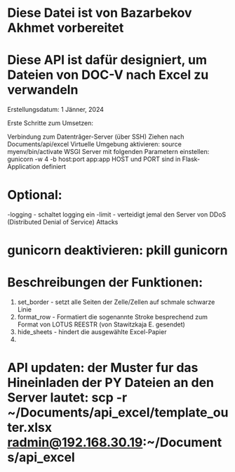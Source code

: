 # Diese Datei ist von Bazarbekov Akhmet vorbereitet

# Diese API ist dafür designiert, um Dateien von DOC-V nach Excel zu verwandeln

Erstellungsdatum: 1 Jänner, 2024

Erste Schritte zum Umsetzen:

Verbindung zum Datentrâger-Server (über SSH)
Ziehen nach Documents/api/excel
Virtuelle Umgebung aktivieren: source myenv/bin/activate
WSGI Server mit folgenden Parametern einstellen: gunicorn -w 4 -b host:port app:app
HOST und PORT sind in Flask-Application definiert

# Optional:

-logging - schaltet logging ein
-limit - verteidigt jemal den Server von DDoS (Distributed Denial of Service) Attacks

# gunicorn deaktivieren: pkill gunicorn

# Beschreibungen der Funktionen:

1.  set_border - setzt alle Seiten der Zelle/Zellen auf schmale schwarze Linie
2.  format_row - Formatiert die sogenannte Stroke besprechend zum Format von LOTUS REESTR (von Stawitzkaja E. gesendet)
3.  hide_sheets - hindert die ausgewählte Excel-Papier
4.

# API updaten: der Muster fur das Hineinladen der PY Dateien an den Server lautet: scp -r ~/Documents/api_excel/template_outer.xlsx radmin@192.168.30.19:~/Documents/api_excel
